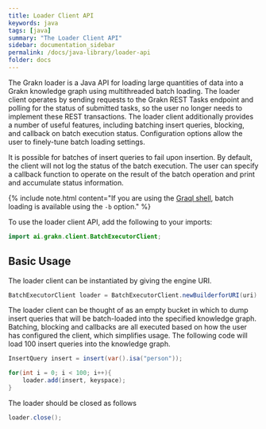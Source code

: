```yaml
---
title: Loader Client API
keywords: java
tags: [java]
summary: "The Loader Client API"
sidebar: documentation_sidebar
permalink: /docs/java-library/loader-api
folder: docs
---
```



The Grakn loader is a Java API for loading large quantities of data into a Grakn knowledge graph using multithreaded batch loading. The loader client operates by sending requests to the Grakn REST Tasks endpoint and polling for the status of submitted tasks, so the user no longer needs to implement these REST transactions. The loader client additionally provides a number of useful features, including batching insert queries, blocking, and callback on batch execution status. Configuration options allow the user to finely-tune batch loading settings.

It is possible for batches of insert queries to fail upon insertion. By default, the client will not log the status of the batch execution. The user can specify a callback function to operate on the result of the batch operation and print and accumulate status information.

{% include note.html content="If you are using the [Graql shell](../get-started/graql-console), batch loading is available using the `-b` option." %}

To use the loader client API, add the following to your imports:

```java
import ai.grakn.client.BatchExecutorClient;
```

## Basic Usage

The loader client can be instantiated by giving the engine URI.

```java
BatchExecutorClient loader = BatchExecutorClient.newBuilderforURI(uri).build();
```

The loader client can be thought of as an empty bucket in which to dump insert queries that will be batch-loaded into the specified knowledge graph. Batching, blocking and callbacks are all executed based on how the user has configured the client, which simplifies usage. The following code will load 100 insert queries into the knowledge graph.

```java
InsertQuery insert = insert(var().isa("person"));

for(int i = 0; i < 100; i++){
    loader.add(insert, keyspace);
}
```

The loader should be closed as follows

```java
loader.close();
```
